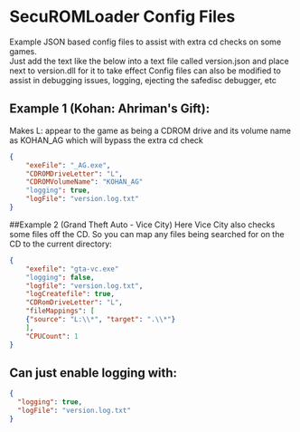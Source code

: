 # SecuROMLoader Config Files
Example JSON based config files to assist with extra cd checks on some games.  
Just add the text like the below into a text file called version.json and place next to version.dll for it to take effect
Config files can also be modified to assist in debugging issues, logging, ejecting the safedisc debugger, etc

## Example 1 (Kohan: Ahriman's Gift):
Makes L: appear to the game as being a CDROM drive and its volume name as KOHAN_AG which will bypass the extra cd check
```json
{
	"exeFile": "_AG.exe",
	"CDROMDriveLetter": "L",
	"CDROMVolumeName": "KOHAN_AG"
	"logging": true,
	"logFile": "version.log.txt"
}
```

##Example 2 (Grand Theft Auto - Vice City)
Here Vice City also checks some files off the CD. So you can map any files being searched for on the CD to the current directory:
```json
{
	"exefile": "gta-vc.exe"
	"logging": false,
	"logfile": "version.log.txt",
	"logCreatefile": true,
	"CDRomDriveLetter": "L",
	"fileMappings": [
	{"source": "L:\\*", "target": ".\\*"}
	],
	"CPUCount": 1
}
```

## Can just enable logging with:
```json
{
  "logging": true,
  "logFile": "version.log.txt"
}
```

